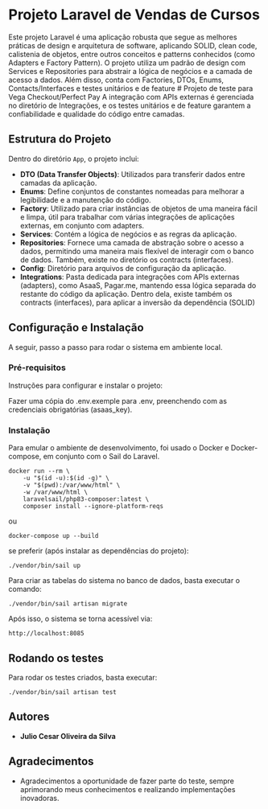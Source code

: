 # Projeto Laravel de Vendas de Cursos

Este projeto Laravel é uma aplicação robusta que segue as melhores práticas de design e arquitetura de software, aplicando SOLID, clean code, calistenia de objetos, entre outros conceitos e patterns conhecidos (como Adapters e Factory Pattern). O projeto utiliza um padrão de design com Services e Repositories para abstrair a lógica de negócios e a camada de acesso a dados. Além disso, conta com Factories, DTOs, Enums, Contacts/Interfaces e testes unitários e de feature # Projeto de teste para Vega Checkout/Perfect Pay
A integração com APIs externas é gerenciada no diretório de Integrações, e os testes unitários e de feature garantem a confiabilidade e qualidade do código entre camadas.

## Estrutura do Projeto

Dentro do diretório `App`, o projeto inclui:

- **DTO (Data Transfer Objects)**: Utilizados para transferir dados entre camadas da aplicação.
- **Enums**: Define conjuntos de constantes nomeadas para melhorar a legibilidade e a manutenção do código.
- **Factory**: Utilizado para criar instâncias de objetos de uma maneira fácil e limpa, útil para trabalhar com várias integrações de aplicações externas, em conjunto com adapters.
- **Services**: Contém a lógica de negócios e as regras da aplicação.
- **Repositories**: Fornece uma camada de abstração sobre o acesso a dados, permitindo uma maneira mais flexível de interagir com o banco de dados. Também, existe no diretório os contracts (interfaces).
- **Config**: Diretório para arquivos de configuração da aplicação.
- **Integrations**: Pasta dedicada para integrações com APIs externas (adapters), como AsaaS, Pagar.me, mantendo essa lógica separada do restante do código da aplicação. Dentro dela, existe também os contracts (interfaces), para aplicar a inversão da dependência (SOLID)

## Configuração e Instalação

A seguir, passo a passo para rodar o sistema em ambiente local.

### Pré-requisitos

Instruções para configurar e instalar o projeto:

Fazer uma cópia do .env.exemple para .env, preenchendo com as credenciais obrigatórias (asaas_key).

### Instalação

Para emular o ambiente de desenvolvimento, foi usado o Docker e Docker-compose, em conjunto com o Sail do Laravel.

```
docker run --rm \
    -u "$(id -u):$(id -g)" \
    -v "$(pwd):/var/www/html" \
    -w /var/www/html \
    laravelsail/php83-composer:latest \
    composer install --ignore-platform-reqs
```

ou 

```
docker-compose up --build

```

se preferir (após instalar as dependências do projeto):

```
./vendor/bin/sail up

```

Para criar as tabelas do sistema no banco de dados, basta executar o comando:

```
./vendor/bin/sail artisan migrate

```

Após isso, o sistema se torna acessível via:

`http://localhost:8085`

## Rodando os testes

Para rodar os testes criados, basta executar:

```
./vendor/bin/sail artisan test

```

## Autores

* **Julio Cesar Oliveira da Silva**

## Agradecimentos

* Agradecimentos a oportunidade de fazer parte do teste, sempre aprimorando meus conhecimentos e realizando implementações inovadoras.
